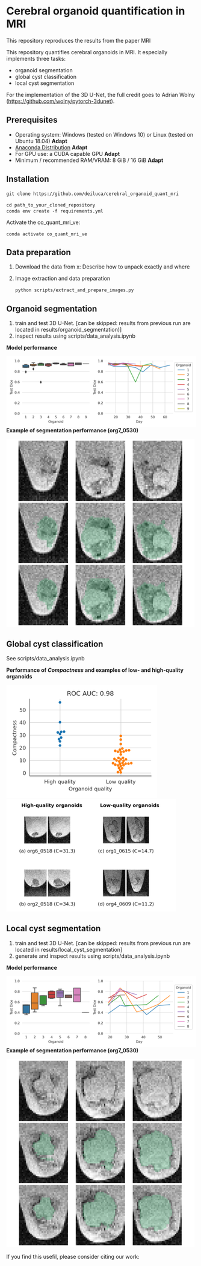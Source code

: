 # Cerebral organoid quantification in MRI

This repository reproduces the results from the paper MRI

This repository quantifies cerebral organoids in MRI. It especially implements three tasks:
- organoid segmentation
- global cyst classification
- local cyst segmentation

For the implementation of the 3D U-Net, the full credit goes to Adrian Wolny (https://github.com/wolny/pytorch-3dunet).

## Prerequisites

* Operating system: Windows (tested on Windows 10) or Linux (tested on Ubuntu 18.04) **Adapt**
* [Anaconda Distribution](https://www.anaconda.com/distribution/#download-section) **Adapt**
* For GPU use: a CUDA capable GPU **Adapt**
* Minimum / recommended RAM/VRAM: 8 GiB / 16 GiB **Adapt**

## Installation
```
git clone https://github.com/deiluca/cerebral_organoid_quant_mri
```

```
cd path_to_your_cloned_repository
conda env create -f requirements.yml
```

Activate the co_quant_mri_ve:

```
conda activate co_quant_mri_ve
```


## Data preparation

1. Download the data from x: Describe how to unpack exactly and where

2. Image extraction and data preparation
    ```
    python scripts/extract_and_prepare_images.py
    ```

## Organoid segmentation

1. train and test 3D U-Net. [can be skipped: results from previous run are located in results/organoid_segmentation)]
2. inspect results using scripts/data_analysis.ipynb

**Model performance**

<img src="results/organoid_segmentation/plots/organoid_seg_performance.png"
     alt="Markdown Monster icon"
     style="float: left; margin-right: 10px;" />

**Example of segmentation performance (org7_0530)**

<img src='results/organoid_segmentation/plots/organoid_seg_overlay_org5_0530.png'
     alt="Markdown Monster icon"
     style="float: center; margin-right: 10px; width:500px" />

## Global cyst classification
See scripts/data_analysis.ipynb

**Performance of *Compactness* and examples of low- and high-quality organoids**

<img src='results/global_cyst_classification/compactness_separates_lq_hq_organoids.png'
     alt="Markdown Monster icon"
     style="float: center; margin-right: 10px; height:300px" />
<img src='results/global_cyst_classification/examples_lq_hq_organoids.png'
     alt="Markdown Monster icon"
     style="float: center; margin-right: 10px; height:300px" />



## Local cyst segmentation
1. train and test 3D U-Net. [can be skipped: results from previous run are located in results/local_cyst_segmentation]
2. generate and inspect results using scripts/data_analysis.ipynb

**Model performance**

<img src='results/local_cyst_segmentation/plots/local_cyst_seg_performance.png'
     alt="Markdown Monster icon"
     style="float: left; margin-right: 10px;width=300px" />

**Example of segmentation performance (org7_0530)**

<img src='results/local_cyst_segmentation/plots/cyst_seg_overlay_org7_0530.png'
     alt="Markdown Monster icon"
     style="float: center; margin-right: 10px; width:500px" />
     
If you find this usefil, please consider citing our work: